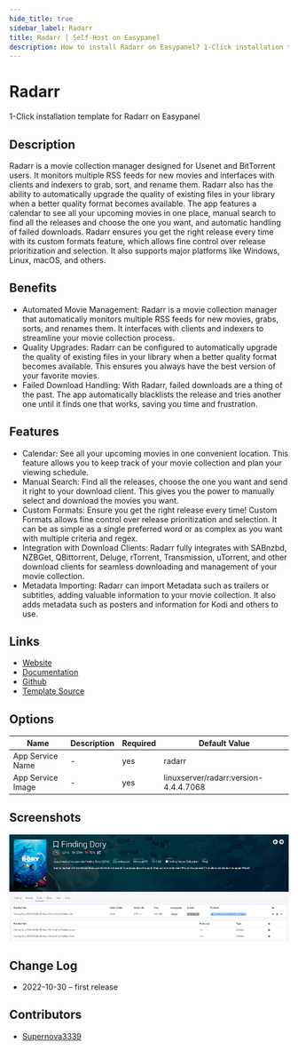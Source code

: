 ```yaml
---
hide_title: true
sidebar_label: Radarr
title: Radarr | Self-Host on Easypanel
description: How to install Radarr on Easypanel? 1-Click installation template for Radarr on Easypanel
---
```


<!-- generated -->

# Radarr

1-Click installation template for Radarr on Easypanel

## Description

Radarr is a movie collection manager designed for Usenet and BitTorrent users. It monitors multiple RSS feeds for new movies and interfaces with clients and indexers to grab, sort, and rename them. Radarr also has the ability to automatically upgrade the quality of existing files in your library when a better quality format becomes available. The app features a calendar to see all your upcoming movies in one place, manual search to find all the releases and choose the one you want, and automatic handling of failed downloads. Radarr ensures you get the right release every time with its custom formats feature, which allows fine control over release prioritization and selection. It also supports major platforms like Windows, Linux, macOS, and others.

## Benefits

- Automated Movie Management: Radarr is a movie collection manager that automatically monitors multiple RSS feeds for new movies, grabs, sorts, and renames them. It interfaces with clients and indexers to streamline your movie collection process.
- Quality Upgrades: Radarr can be configured to automatically upgrade the quality of existing files in your library when a better quality format becomes available. This ensures you always have the best version of your favorite movies.
- Failed Download Handling: With Radarr, failed downloads are a thing of the past. The app automatically blacklists the release and tries another one until it finds one that works, saving you time and frustration.

## Features

- Calendar: See all your upcoming movies in one convenient location. This feature allows you to keep track of your movie collection and plan your viewing schedule.
- Manual Search: Find all the releases, choose the one you want and send it right to your download client. This gives you the power to manually select and download the movies you want.
- Custom Formats: Ensure you get the right release every time! Custom Formats allows fine control over release prioritization and selection. It can be as simple as a single preferred word or as complex as you want with multiple criteria and regex.
- Integration with Download Clients: Radarr fully integrates with SABnzbd, NZBGet, QBittorrent, Deluge, rTorrent, Transmission, uTorrent, and other download clients for seamless downloading and management of your movie collection.
- Metadata Importing: Radarr can import Metadata such as trailers or subtitles, adding valuable information to your movie collection. It also adds metadata such as posters and information for Kodi and others to use.

## Links

- [Website](https://radarr.video/)
- [Documentation](https://wiki.servarr.com/radarr)
- [Github](https://github.com/Radarr/Radarr)
- [Template Source](https://github.com/easypanel-io/templates/tree/main/templates/radarr)

## Options

Name | Description | Required | Default Value
-|-|-|-
App Service Name | - | yes | radarr
App Service Image | - | yes | linuxserver/radarr:version-4.4.4.7068

## Screenshots

![Radarr Screenshot](./assets/screenshot.png)

## Change Log

- 2022-10-30 – first release

## Contributors

- [Supernova3339](https://github.com/Supernova3339)
